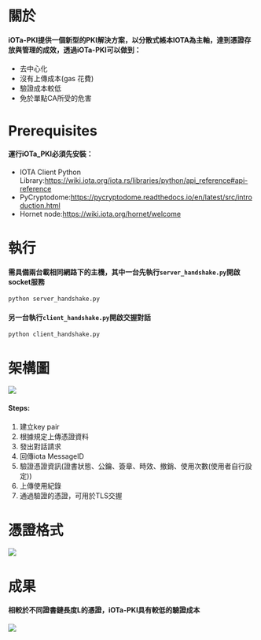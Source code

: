 
# 關於
#### iOTa-PKI提供一個新型的PKI解決方案，以分散式帳本IOTA為主軸，達到憑證存放與管理的成效，透過iOTa-PKI可以做到：
* 去中心化
* 沒有上傳成本(gas 花費)
* 驗證成本較低
* 免於單點CA所受的危害

# Prerequisites
#### 運行iOTa_PKI必須先安裝：
* IOTA Client Python Library:https://wiki.iota.org/iota.rs/libraries/python/api_reference#api-reference
* PyCryptodome:https://pycryptodome.readthedocs.io/en/latest/src/introduction.html
* Hornet node:https://wiki.iota.org/hornet/welcome

# 執行
#### 需具備兩台載相同網路下的主機，其中一台先執行`server_handshake.py`開啟socket服務
`python server_handshake.py`


#### 另一台執行`client_handshake.py`開啟交握對話

`python client_handshake.py`
# 架構圖
![](https://i.imgur.com/QdES86M.png)

#### Steps:
1. 建立key pair
2. 根據規定上傳憑證資料
3. 發出對話請求
4. 回傳iota MessageID
5. 驗證憑證資訊(證書狀態、公鑰、簽章、時效、撤銷、使用次數(使用者自行設定))
6. 上傳使用紀錄
7. 通過驗證的憑證，可用於TLS交握

# 憑證格式
![](https://i.imgur.com/ItTVgDF.png)
# 成果
#### 相較於不同證書鏈長度L的憑證，iOTa-PKI具有較低的驗證成本
![](https://i.imgur.com/eOdqKzj.jpg)






